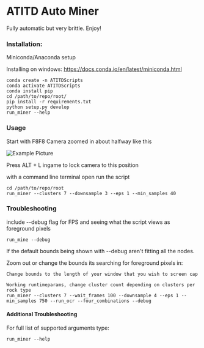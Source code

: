 # ATITD Auto Miner

Fully automatic but very brittle. Enjoy!
 
### Installation:

Miniconda/Anaconda setup

Installing on windows:
https://docs.conda.io/en/latest/miniconda.html
```commandline
conda create -n ATITDScripts
conda activate ATITDScripts
conda install pip
cd /path/to/repo/root/
pip install -r requirements.txt
python setup.py develop
run_miner --help
```

### Usage
Start with F8F8 Camera zoomed in about halfway like this

![Example Picture](https://i.gyazo.com/909935b73b056ee77cd6ab0a49b32753.jpg)

Press ALT + L ingame to lock camera to this position

with a command line terminal open run the script
```commandline
cd /path/to/repo/root
run_miner --clusters 7 --downsample 3 --eps 1 --min_samples 40
```

### Troubleshooting

include --debug flag for FPS and seeing what the script views as foreground pixels

```commandline
run_mine --debug
```

If the default bounds being shown with --debug aren't fitting all the nodes. 

Zoom out or change the bounds its searching for foreground pixels in:

```commandline
Change bounds to the length of your window that you wish to screen cap

Working runtimeparams, change cluster count depending on clusters per rock type
run_miner --clusters 7 --wait_frames 100 --downsample 4 --eps 1 --min_samples 750 --run_ocr --four_combinations --debug

```

#### Additional Troubleshooting

For full list of supported arguments type:

```commandline
run_miner --help
```
